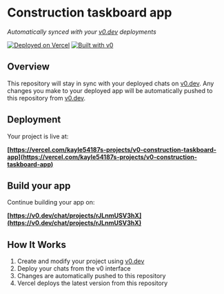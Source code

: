 # Construction taskboard app

*Automatically synced with your [v0.dev](https://v0.dev) deployments*

[![Deployed on Vercel](https://img.shields.io/badge/Deployed%20on-Vercel-black?style=for-the-badge&logo=vercel)](https://vercel.com/kayle54187s-projects/v0-construction-taskboard-app)
[![Built with v0](https://img.shields.io/badge/Built%20with-v0.dev-black?style=for-the-badge)](https://v0.dev/chat/projects/rJLnmUSV3hX)

## Overview

This repository will stay in sync with your deployed chats on [v0.dev](https://v0.dev).
Any changes you make to your deployed app will be automatically pushed to this repository from [v0.dev](https://v0.dev).

## Deployment

Your project is live at:

**[https://vercel.com/kayle54187s-projects/v0-construction-taskboard-app](https://vercel.com/kayle54187s-projects/v0-construction-taskboard-app)**

## Build your app

Continue building your app on:

**[https://v0.dev/chat/projects/rJLnmUSV3hX](https://v0.dev/chat/projects/rJLnmUSV3hX)**

## How It Works

1. Create and modify your project using [v0.dev](https://v0.dev)
2. Deploy your chats from the v0 interface
3. Changes are automatically pushed to this repository
4. Vercel deploys the latest version from this repository